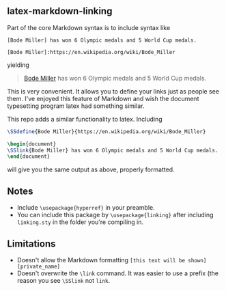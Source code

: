 
## latex-markdown-linking
Part of the core Markdown syntax is to include syntax like

```
[Bode Miller] has won 6 Olympic medals and 5 World Cup medals.

[Bode Miller]:https://en.wikipedia.org/wiki/Bode_Miller
```

yielding

> [Bode Miller](https://en.wikipedia.org/wiki/Bode_Miller) has won 6 Olympic medals and 5 World Cup medals.

This is very convenient. It allows you to define your links just as people see
them. I've enjoyed this feature of Markdown and wish the document typesetting
program latex had something similar.

This repo adds a similar functionality to latex. Including

```latex
\SSdefine{Bode Miller}{https://en.wikipedia.org/wiki/Bode_Miller}

\begin{document}
\SSlink{Bode Miller} has won 6 Olympic medals and 5 World Cup medals.
\end{document}
```

will give you the same output as above, properly formatted.

## Notes
* Include `\usepackage{hyperref}` in your preamble.
* You can include this package by `\usepackage{linking}` after including
  `linking.sty` in the folder you're compiling in.

## Limitations
* Doesn't allow the Markdown formatting `[this text will be shown][private_name]`
* Doesn't overwrite the `\link` command. It was easier to use a prefix (the
  reason you see `\SSlink` not `link`.
